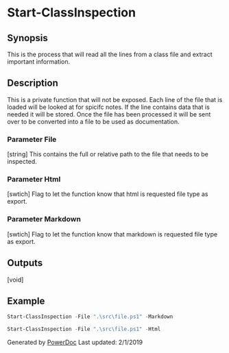 # Start-ClassInspection

## Synopsis

This is the process that will read all the lines from a class file and extract important information.

## Description

This is a private function that will not be exposed.
Each line of the file that is loaded will be looked at for spicifc notes.
If the line contains data that is needed it will be stored.
Once the file has been processed it will be sent over to be converted into a file to be used as documentation.

### Parameter File

[string] This contains the full or relative path to the file that needs to be inspected.


### Parameter Html

[swtich] Flag to let the function know that html is requested file type as export.


### Parameter Markdown

[swtich] Flag to let the function know that markdown is requested file type as export.


## Outputs

[void]


## Example

```PowerShell
Start-ClassInspection -File ".\src\file.ps1" -Markdown

Start-ClassInspection -File ".\src\file.ps1" -Html

```

Generated by [PowerDoc](https://github.com/luther38/PowerDoc)
Last updated: 2/1/2019
